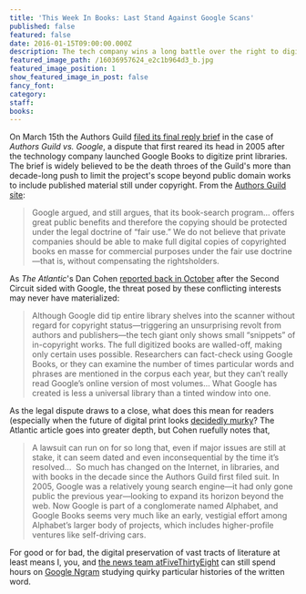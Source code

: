 ```yaml
---
title: 'This Week In Books: Last Stand Against Google Scans'
published: false
featured: false
date: 2016-01-15T09:00:00.000Z
description: The tech company wins a long battle over the right to digitize books.
featured_image_path: /16036957624_e2c1b964d3_b.jpg
featured_image_position: 1
show_featured_image_in_post: false
fancy_font:
category:
staff:
books:
---
```



On March 15th the Authors Guild [filed its final reply brief](http://www.publishersweekly.com/pw/by-topic/digital/copyright/article/69676-after-latest-filings-google-case-now-in-supreme-court-s-hands.html) in the case of *Authors Guild vs. Google*, a dispute that first reared its head in 2005 after the technology company launched Google Books to digitize print libraries. The brief is widely believed to be the death throes of the Guild's more than decade-long push to limit the project's scope beyond public domain works to include published material still under copyright. From the [Authors Guild site](https://www.authorsguild.org/where-we-stand/authors-guild-v-google/):

> Google argued, and still argues, that its book-search program… offers great public benefits and therefore the copying should be protected under the legal doctrine of “fair use.” We do not believe that private companies should be able to make full digital copies of copyrighted books en masse for commercial purposes under the fair use doctrine—that is, without compensating the rightsholders.

As *The Atlantic*'s Dan Cohen [reported back in October](http://www.theatlantic.com/technology/archive/2015/10/what-the-google-books-victory-means-for-readers-and-libraries/411910/) after the Second Circuit sided with Google, the threat posed by these conflicting interests may never have materialized:

> Although Google did tip entire library shelves into the scanner without regard for copyright status—triggering an unsurprising revolt from authors and publishers—the tech giant only shows small “snippets” of in-copyright works. The full digitized books are walled-off, making only certain uses possible. Researchers can fact-check using Google Books, or they can examine the number of times particular words and phrases are mentioned in the corpus each year, but they can’t really read Google’s online version of most volumes... What Google has created is less a universal library than a tinted window into one.

As the legal dispute draws to a close, what does this mean for readers (especially when the future of digital print looks [decidedly murky](http://www.readersfirst.org/news/2016/3/2/is-the-commercial-ebook-market-really-slowing-down)? The Atlantic article goes into greater depth, but Cohen ruefully notes that,

> A lawsuit can run on for so long that, even if major issues are still at stake, it can seem dated and even inconsequential by the time it’s resolved…&nbsp; So much has changed on the Internet, in libraries, and with books in the decade since the Authors Guild first filed suit. In 2005, Google was a relatively young search engine—it had only gone public the previous year—looking to expand its horizon beyond the web. Now Google is part of a conglomerate named Alphabet, and Google Books seems very much like an early, vestigial effort among Alphabet’s larger body of projects, which includes higher-profile ventures like self-driving cars.

For good or for bad, the digital preservation of vast tracts of literature at least means I, you, and [the news team at](__notset__)[FiveThirtyEight](http://fivethirtyeight.com/features/our-favorite-examples-of-how-the-internet-talks-on-reddit/) can still spend hours on [Google Ngram](https://books.google.com/ngrams) studying quirky particular histories of the written word.

&nbsp;